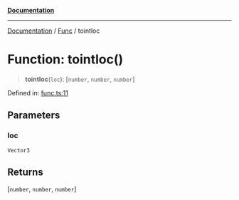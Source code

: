 [**Documentation**](../../../README.md)

***

[Documentation](../../../globals.md) / [Func](../README.md) / tointloc

# Function: tointloc()

> **tointloc**(`loc`): \[`number`, `number`, `number`\]

Defined in: [func.ts:11](https://github.com/XiaoYangx666/SAPI-Pro/blob/f4b3a55bd14c42fce5d687eca57d1987c433a912/src/SAPI-Pro/func.ts#L11)

## Parameters

### loc

`Vector3`

## Returns

\[`number`, `number`, `number`\]
